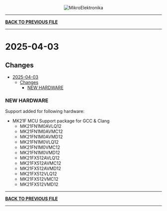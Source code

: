 <p align="center">
  <img src="http://www.mikroe.com/img/designs/beta/logo_small.png?raw=true" alt="MikroElektronika"/>
</p>

---

**[BACK TO PREVIOUS FILE](../changelog.md)**

---

# 2025-04-03

## Changes

- [2025-04-03](#2025-04-03)
  - [Changes](#changes)
    - [NEW HARDWARE](#new-hardware)

### NEW HARDWARE

Support added for following hardware:

+ MK21F MCU Support package for GCC & Clang
  + MK21FN1M0AVLQ12
  + MK21FN1M0AVMC12
  + MK21FN1M0AVMD12
  + MK21FN1M0VLQ12
  + MK21FN1M0VMC12
  + MK21FN1M0VMD12
  + MK21FX512AVLQ12
  + MK21FX512AVMC12
  + MK21FX512AVMD12
  + MK21FX512VLQ12
  + MK21FX512VMC12
  + MK21FX512VMD12

---

**[BACK TO PREVIOUS FILE](../changelog.md)**

---

